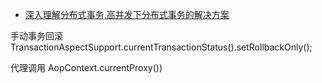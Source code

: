 * [ 深入理解分布式事务,高并发下分布式事务的解决方案 ](http://blog.csdn.net/mine_song/article/details/64118963)

手动事务回滚 TransactionAspectSupport.currentTransactionStatus().setRollbackOnly();
    
代理调用 AopContext.currentProxy())